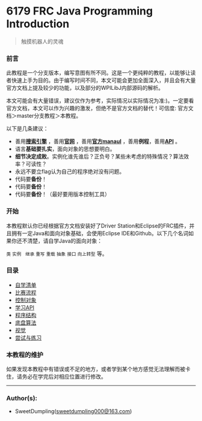 
# 6179 FRC Java Programming Introduction


> 触摸机器人的灵魂


### 前言

此教程是一个分支版本，编写意图有所不同。这是一个更纯粹的教程，以能够让读者快速上手为目的。由于编写时间不同，本文可能会更加全面深入，并且会有大量官方文档上提及较少的功能，以及部分的WPILibJ内部源码的解析。

本文可能会有大量错误，建议仅作为参考，实际情况以实际情况为准:)。一定要看官方文档，本文可以作为兴趣的激发，但绝不是官方文档的替代！可信度: 官方文档＞master分支教程＞本教程。

以下是几条建议：
- 善用[**搜索引擎**](http://www.google.com.hk/)
，善用[**官网**](https://www.firstinspires.org/)
，善用[**官方manaul**](https://wpilib.screenstepslive.com/s/4485)
，善用**例程**，善用[**API**](http://first.wpi.edu/FRC/roborio/release/docs/java/)
。
- 语言**基础要扎实**，面向对象的思想要明白。
- **细节决定成败**。实例化谁先谁后？正负号？某些未考虑的特殊情况？算法效率？可读性？
- 永远不要立flag认为自己的程序绝对没有问题。
- 代码要**备份**！
- 代码要**备份**！
- 代码要**备份**！（最好要用版本控制工具）

### 开始
本教程默认你已经根据官方文档安装好了Driver Station和Eclipse的FRC插件，并且拥有一定Java和面向对象基础，会使用Eclipse IDE和Github。以下几个名词如果你还不清楚，请自学Java的面向对象：

  `类`  `实例 `   `继承` `重写` `重载` `抽象` `接口`  `向上转型` 等。

### 目录

- [自学清单](./自学清单.md)
- [比赛流程](./比赛流程.md)
- [控制对象](./控制对象.md)
- [学习API](./学习API.md)
- [程序结构](./程序结构.md)
- [底盘算法](./底盘算法.md)
- [视觉](./视觉.md)
- [尝试与练习](./尝试与练习.md)



### 本教程的维护

如果发现本教程中有错误或不足的地方，或者学到某个地方感觉无法理解而被卡住，请务必在学完后对相应位置进行修改。

-------
### Author(s):

- SweetDumpling(<sweetdumpling000@163.com>)